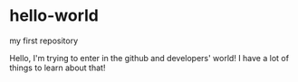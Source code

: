 # hello-world
my first repository


Hello, I'm trying to enter in the github and developers' world! I have a lot of things to learn about that!
